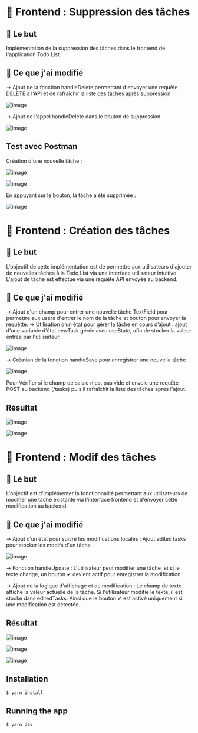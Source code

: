 # 📌 Frontend : Suppression des tâches 

## 🎯 Le but 

Implémentation de la suppression des tâches dans le frontend de l'application Todo List.

## 📌 Ce que j'ai modifié

-> Ajout de la fonction handleDelete permettant d'envoyer une requête DELETE à l'API et de rafraîchir la liste des tâches après suppression.

![image](https://github.com/user-attachments/assets/ea277652-604f-4ff7-aa58-a46f60a65c50)

-> Ajout de l'appel handleDelete dans le bouton de suppression 

![image](https://github.com/user-attachments/assets/092a3aed-d2d5-460c-994d-f4200c4bdcfa)

## Test avec Postman 

Création d'une nouvelle tâche : 

![image](https://github.com/user-attachments/assets/d1d9b720-676e-45a4-b008-5a44579310e4)

![image](https://github.com/user-attachments/assets/f2356899-8c12-4fae-b252-5ab8c289f650)

En appuyant sur le bouton, la tâche a été supprimée : 

![image](https://github.com/user-attachments/assets/6ba3524e-f797-4ba0-b3c2-62d28213effe)

# 📌 Frontend : Création des tâches 

## 🎯 Le but

L'objectif de cette implémentation est de permettre aux utilisateurs d'ajouter de nouvelles tâches à la Todo List via une interface utilisateur intuitive. L'ajout de tâche est effectué via une requête API envoyée au backend.

## 📌 Ce que j'ai modifié

-> Ajout d'un champ pour entrer une nouvelle tâche TextField pour permettre aux users d'entrer le nom de la tâche et bouton pour envoyer la requêtte.
-> Utilisation d’un état pour gérer la tâche en cours d’ajout : ajout d'une variable d'état newTask gérée avec useState, afin de stocker la valeur entrée par l'utilisateur.

![image](https://github.com/user-attachments/assets/05900e27-16ce-47ab-925d-cce32e1ef27b)

-> Création de la fonction handleSave pour enregistrer une nouvelle tâche

![image](https://github.com/user-attachments/assets/d84fa680-64bb-46af-8ef7-ecabac44ea58)

 Pour Vérifier si le champ de saisie n'est pas vide et envoie une requête POST au backend (/tasks) puis il rafraîchit la liste des tâches après l'ajout.

 
## Résultat 

![image](https://github.com/user-attachments/assets/6c548fed-3652-42fa-b109-fc7488240b11)

![image](https://github.com/user-attachments/assets/09fdfd02-ccdd-4849-bb3f-470b9a2d58ab)

# 📌 Frontend : Modif des tâches 

## 🎯 Le but

L'objectif est d'implémenter la fonctionnalité permettant aux utilisateurs de modifier une tâche existante via l'interface frontend et d'envoyer cette modification au backend.

## 📌 Ce que j'ai modifié

-> Ajout d’un état pour suivre les modifications locales : 
Ajout editedTasks pour stocker les modifs d'un tâche 

![image](https://github.com/user-attachments/assets/6706893d-83a6-4935-adac-c53838a00b7e)

-> Fonction handleUpdate : L'utilisateur peut modifier une tâche, et si le texte change, un bouton ✔ devient actif pour enregistrer la modification.

-> Ajout de la logique d'affichage et de modification : Le champ de texte affiche la valeur actuelle de la tâche. Si l'utilisateur modifie le texte, il est stocké dans editedTasks. Ainsi que le bouton ✔ est activé uniquement si une modification est détectée.

## Résultat 

![image](https://github.com/user-attachments/assets/726e8d2f-cfa6-4283-873a-41aee65461cb)

![image](https://github.com/user-attachments/assets/396aa4a7-24c1-408e-a209-a169a2a4f589)

![image](https://github.com/user-attachments/assets/396c76e0-072d-4791-8e6d-f2cc36d0b6b8)


## Installation

```bash
$ yarn install
```

## Running the app

```bash
$ yarn dev
```















